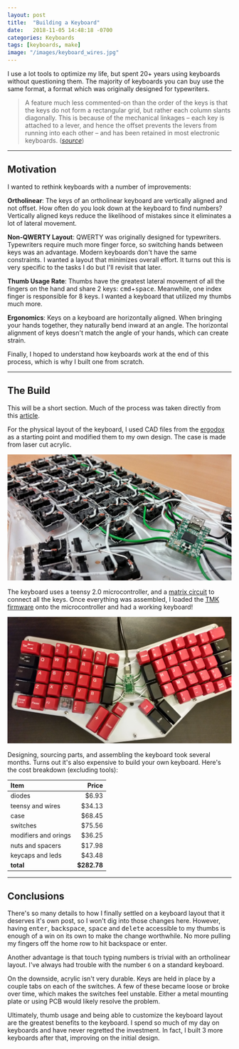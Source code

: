 ```yaml
---
layout: post
title:  "Building a Keyboard"
date:   2018-11-05 14:48:18 -0700
categories: Keyboards
tags: [keyboards, make]
image: "/images/keyboard_wires.jpg"
---
```


I use a lot tools to optimize my life, but spent 20+ years using keyboards without questioning them. The majority of keyboards you can buy use the same format, a format which was originally designed for typewriters.

> A feature much less commented-on than the order of the keys is that the keys do not form a rectangular grid, but rather each column slants diagonally. This is because of the mechanical linkages – each key is attached to a lever, and hence the offset prevents the levers from running into each other – and has been retained in most electronic keyboards. (<cite><a href="https://en.wikipedia.org/wiki/QWERTY#Properties" target="_blank_">source</a></cite>)

****

## Motivation

I wanted to rethink keyboards with a number of improvements:

**Ortholinear**: The keys of an ortholinear keyboard are vertically aligned and not offset. How often do you look down at the keyboard to find numbers? Vertically aligned keys reduce the likelihood of mistakes since it eliminates a lot of lateral movement.

**Non-QWERTY Layout**: QWERTY was originally designed for typewriters. Typewriters require much more finger force, so switching hands between keys was an advantage. Modern keyboards don't have the same constraints. I wanted a layout that minimizes overall effort. It turns out this is very specific to the tasks I do but I'll revisit that later.

**Thumb Usage Rate**: Thumbs have the greatest lateral movement of all the fingers on the hand and share 2 keys: <kbd>cmd</kbd>+<kbd>space</kbd>. Meanwhile, one index finger is responsible for 8 keys. I wanted a keyboard that utilized my thumbs much more.

**Ergonomics**: Keys on a keyboard are horizontally aligned. When bringing your hands together, they naturally bend inward at an angle. The horizontal alignment of keys doesn't match the angle of your hands, which can create strain.


Finally, I hoped to understand how keyboards work at the end of this process, which is why I built one from scratch.

****

## The Build
This will be a short section. Much of the process was taken directly from this <a href="https://gizmodo.com/i-built-a-keyboard-from-scratch-1649325860" target="_blank">article</a>.

For the physical layout of the keyboard, I used CAD files from the <a href="https://www.ergodox.io/" target="_target">ergodox</a> as a starting point and modified them to my own design. The case is made from laser cut acrylic.

![keyboard](/images/keyboard_open.jpg "keyboard")

The keyboard uses a teensy 2.0 microcontroller, and a <a href="https://en.wikipedia.org/wiki/Keyboard_matrix_circuit" target="_blank">matrix circuit</a> to connect all the keys. Once everything was assembled, I loaded the <a href="https://github.com/tmk/tmk_keyboard" target="_blank">TMK firmware</a> onto the microcontroller and had a working keyboard!

![keyboard](/images/keyboard_finished.jpg "keyboard")

Designing, sourcing parts, and assembling the keyboard took several months. Turns out it's also expensive to build your own keyboard. Here's the cost breakdown (excluding tools):

| Item                  |  Price  |
| :-------------------- | -------:|
| diodes                |   $6.93 |
| teensy and wires      |  $34.13 |
| case                  |  $68.45 |
| switches              |  $75.56 |
| modifiers and orings  |  $36.25 |
| nuts and spacers      |  $17.98 |
| keycaps and leds      |  $43.48 |
| **total**             | **$282.78** |


****

## Conclusions

There's so many details to how I finally settled on a keyboard layout that it deserves it's own post, so I won't dig into those changes here. However, having <kbd>enter</kbd>, <kbd>backspace</kbd>, <kbd>space</kbd> and <kbd>delete</kbd> accessible to my thumbs is enough of a win on its own to make the change worthwhile. No more pulling my fingers off the home row to hit backspace or enter.

Another advantage is that touch typing numbers is trivial with an ortholinear layout. I've always had trouble with the number `6` on a standard keyboard.

On the downside, acrylic isn't very durable. Keys are held in place by a couple tabs on each of the switches. A few of these became loose or broke over time, which makes the switches feel unstable. Either a metal mounting plate or using PCB would likely resolve the problem.

Ultimately, thumb usage and being able to customize the keyboard layout are the greatest benefits to the keyboard. I spend so much of my day on keyboards and have never regretted the investment. In fact, I built 3 more keyboards after that, improving on the initial design.
